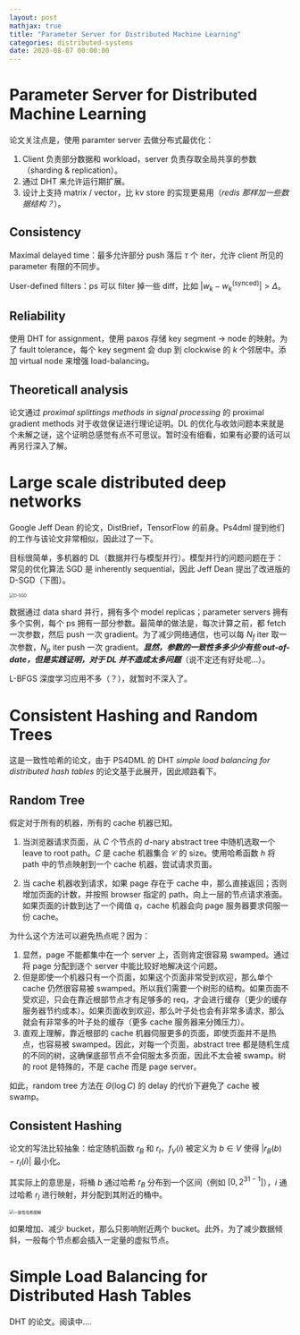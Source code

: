 ```yaml
---
layout: post
mathjax: true
title: "Parameter Server for Distributed Machine Learning"
categories: distributed-systems
date: 2020-08-07 00:00:00
---
```


# Parameter Server for Distributed Machine Learning

论文关注点是，使用 paramter server 去做分布式最优化：

1. Client 负责部分数据和 workload，server 负责存取全局共享的参数（sharding & replication）。
2. 通过 DHT 来允许运行期扩展。
3. 设计上支持 matrix / vector，比 kv store 的实现更易用（*redis 那样加一些数据结构？*）。

## Consistency

Maximal delayed time：最多允许部分 push 落后 $\tau$ 个 iter，允许 client 所见的 parameter 有限的不同步。

User-defined filters：ps 可以 filter 掉一些 diff，比如 $|w_k - w_k^{(\mathrm{synced})}| > \Delta$。

## Reliability

使用 DHT for assignment，使用 paxos 存储 key segment $\to$ node 的映射。为了 fault tolerance，每个 key segment 会 dup 到 clockwise 的 $k$ 个邻居中。添加 virtual node 来增强 load-balancing。

## Theoreticall analysis

论文通过 *proximal splittings methods in signal processing* 的 proximal gradient methods 对于收敛保证进行理论证明。DL 的优化与收敛问题本来就是个未解之谜，这个证明总感觉有点不可思议。暂时没有细看，如果有必要的话可以再另行深入了解。

# Large scale distributed deep networks

Google Jeff Dean 的论文，DistBrief，TensorFlow 的前身。Ps4dml 提到他们的工作与该论文非常相似，因此过了一下。

目标很简单，多机器的 DL（数据并行与模型并行）。模型并行的问题问题在于：常见的优化算法 SGD 是 inherently sequential，因此 Jeff Dean 提出了改进版的 D-SGD（下图）。

<img src="https://www.cs.dartmouth.edu/~lorenzo/teaching/cs174/Archive/Winter2013/Projects/FinalReportWriteup/piotr.teterwak.14/Illustration.png" alt="D-SGD" style="zoom:50%;" />

数据通过 data shard 并行，拥有多个 model replicas；parameter servers 拥有多个实例，每个 ps 拥有一部分参数。最简单的做法是，每次计算之前，都 fetch 一次参数，然后 push 一次 gradient。为了减少网络通信，也可以每 $N_f$ iter 取一次参数，$N_p$ iter push 一次 gradient。***显然，参数的一致性多多少少有些 out-of-date，但是实践证明，对于 DL 并不造成太多问题***（说不定还有好处呢...）。

L-BFGS 深度学习应用不多（？），就暂时不深入了。

# Consistent Hashing and Random Trees

这是一致性哈希的论文，由于 PS4DML 的 DHT *simple load balancing for distributed hash tables* 的论文基于此展开，因此顺路看下。

## Random Tree

假定对于所有的机器，所有的 cache 机器已知。

1. 当浏览器请求页面，从 $C$ 个节点的 $d$-nary abstract tree 中随机选取一个 leave to root path。$C$ 是 cache 机器集合 $\mathcal C$ 的 size。使用哈希函数 $h$ 将 path 中的节点映射到一个 cache 机器，尝试请求页面。

2. 当 cache 机器收到请求，如果 page 存在于 cache 中，那么直接返回；否则增加页面的计数，并按照 browser 指定的 path，向上一层的节点请求液面。如果页面的计数到达了一个阈值 $q$，cache 机器会向 page 服务器要求伺服一份 cache。

为什么这个方法可以避免热点呢？因为：

1. 显然，page 不能都集中在一个 server 上，否则肯定很容易 swamped。通过将 page 分配到逐个 server 中能比较好地解决这个问题。
2. 但是即使一个机器只有一个页面，如果这个页面非常受到欢迎，那么单个 cache 仍然很容易被 swamped。所以我们需要一个树形的结构。如果页面不受欢迎，只会在靠近根部节点才有足够多的 req，才会进行缓存（更少的缓存服务器节约成本）。如果页面收到欢迎，那么叶子处也会有非常多请求，那么就会有非常多的叶子处的缓存（更多 cache 服务器来分摊压力）。
3. 直观上理解，靠近根部的 cache 机器伺服更多的页面，即使页面并不是热点，也容易被 swamped。因此，对每一个页面，abstract tree 都是随机生成的不同的树，这确保底部节点不会伺服太多页面，因此不太会被 swamp。树的 root 是特殊的，不是 cache 而是 page server。

如此，random tree 方法在 $\Theta (\log C)$ 的 delay 的代价下避免了 cache 被 swamp。

## Consistent Hashing

论文的写法比较抽象：给定随机函数 $r_B$ 和 $r_I$，$f_V(i)$ 被定义为 $b \in V$ 使得 $|r_B(b) - r_I(i)|$ 最小化。

其实际上的意思是，将桶 $b$ 通过哈希 $r_B$ 分布到一个区间（例如 $[0, 2^{31-1}]$），$i$ 通过哈希 $r_I$ 进行映射，并分配到其附近的桶中。

<img src="https://images2015.cnblogs.com/blog/498077/201608/498077-20160822172901526-169091807.png" alt="一致性哈希图解" style="zoom:50%;" />

如果增加、减少 bucket，那么只影响附近两个 bucket。此外，为了减少数据倾斜，一般每个节点都会插入一定量的虚拟节点。

# Simple Load Balancing for Distributed Hash Tables

DHT 的论文。阅读中....
